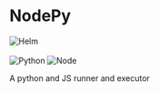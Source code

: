 <!-- markdownlint-disable MD033 -->
# NodePy

<img alt="Helm" src="https://img.shields.io/badge/dynamic/json?label=nodepy&query=version&prefix=v&url=https://raw.githubusercontent.com/IBM/diem/main/applications/diem-nodepy/package.json"/>
<br/>
<br/>
<img alt="Python" src="https://img.shields.io/badge/python-v3.8-brightgreen"/>
<img alt="Node" src="https://img.shields.io/badge/node-v15.x-brightgreen"/>

A python and JS runner and executor

